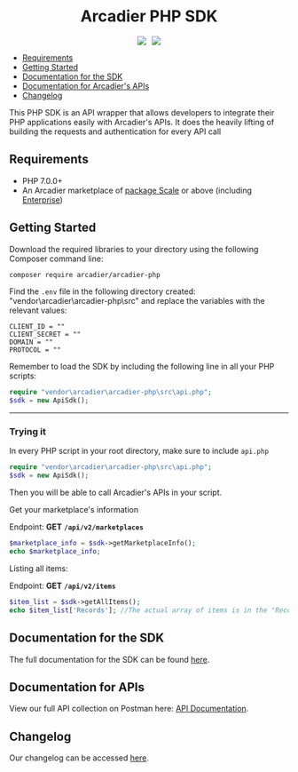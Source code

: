 <h1 align="center">Arcadier PHP SDK</h1>

<p align="center"> <img style="margin-right: 10px;"src="https://img.shields.io/github/v/release/arcadier/arcadier-php"><img src="https://img.shields.io/packagist/dt/Arcadier/arcadier-php"></p>


* [Requirements](https://github.com/Arcadier/arcadier-php#requirements)
* [Getting Started](https://github.com/Arcadier/arcadier-php#getting-started)
* [Documentation for the SDK](https://github.com/Arcadier/arcadier-php#documentation-for-the-sdk)
* [Documentation for Arcadier's APIs](https://github.com/Arcadier/arcadier-php#documentation-for-apis)
* [Changelog](https://github.com/Arcadier/arcadier-php#changelog)

This PHP SDK is an API wrapper that allows developers to integrate their PHP applications easily with Arcadier's APIs. It does the heavily lifting of building the requests and authentication for every API call

## Requirements
* PHP 7.0.0+
* An Arcadier marketplace of [package Scale](https://www.arcadier.com/packages.html) or above (including [Enterprise](https://www.arcadier.com/enterprise/))

## Getting Started
Download the required libraries to your directory using the following Composer command line:
```bash
composer require arcadier/arcadier-php
```

Find the `.env` file in the following directory created: "vendor\arcadier\arcadier-php\src" and replace the variables with the relevant values:
```
CLIENT_ID = ""
CLIENT_SECRET = ""
DOMAIN = ""
PROTOCOL = ""
```

Remember to load the SDK by including the following line in all your PHP scripts:
```php
require "vendor\arcadier\arcadier-php\src\api.php";
$sdk = new ApiSdk();
```
---

### Trying it
In every PHP script in your root directory, make sure to include `api.php`
```php
require "vendor\arcadier\arcadier-php\src\api.php";
$sdk = new ApiSdk();
```
Then you will be able to call Arcadier's APIs in your script.

Get your marketplace's information

Endpoint: **GET** **```/api/v2/marketplaces```**
```php
$marketplace_info = $sdk->getMarketplaceInfo();
echo $marketplace_info;
```

Listing all items:

Endpoint: **GET** **```/api/v2/items```**

```php
$item_list = $sdk->getAllItems();
echo $item_list['Records']; //The actual array of items is in the "Records" field of the JSON response
```

## Documentation for the SDK
The full documentation for the SDK can be found <a href="https://arcadier.github.io" target="_blank">here</a>.

## Documentation for APIs
View our full API collection on Postman here: <a href="https://apiv2.arcadier.com" target="_blank">API Documentation</a>.

## Changelog
Our changelog can be accessed <a href="https://changelog.arcadier.com" target="_blank">here</a>.
